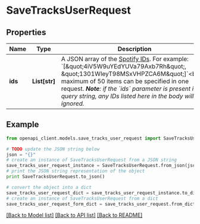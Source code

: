 # SaveTracksUserRequest


## Properties
Name | Type | Description | Notes
------------ | ------------- | ------------- | -------------
**ids** | **List[str]** | A JSON array of the [Spotify IDs](/documentation/web-api/concepts/spotify-uris-ids). For example: &#x60;[\&quot;4iV5W9uYEdYUVa79Axb7Rh\&quot;, \&quot;1301WleyT98MSxVHPZCA6M\&quot;]&#x60;&lt;br/&gt;A maximum of 50 items can be specified in one request. _**Note**: if the &#x60;ids&#x60; parameter is present in the query string, any IDs listed here in the body will be ignored._  | 

## Example

```python
from openapi_client.models.save_tracks_user_request import SaveTracksUserRequest

# TODO update the JSON string below
json = "{}"
# create an instance of SaveTracksUserRequest from a JSON string
save_tracks_user_request_instance = SaveTracksUserRequest.from_json(json)
# print the JSON string representation of the object
print SaveTracksUserRequest.to_json()

# convert the object into a dict
save_tracks_user_request_dict = save_tracks_user_request_instance.to_dict()
# create an instance of SaveTracksUserRequest from a dict
save_tracks_user_request_form_dict = save_tracks_user_request.from_dict(save_tracks_user_request_dict)
```
[[Back to Model list]](../README.md#documentation-for-models) [[Back to API list]](../README.md#documentation-for-api-endpoints) [[Back to README]](../README.md)


